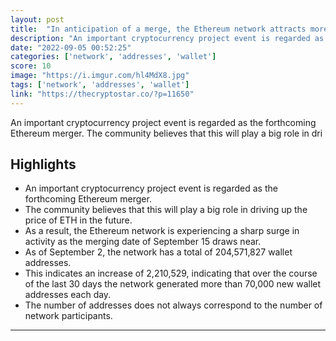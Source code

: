 ```yaml
---
layout: post
title:  "In anticipation of a merge, the Ethereum network attracts more than 70,000 new addresses."
description: "An important cryptocurrency project event is regarded as the forthcoming Ethereum merger. The community believes that this will play a big role in dri"
date: "2022-09-05 00:52:25"
categories: ['network', 'addresses', 'wallet']
score: 10
image: "https://i.imgur.com/hl4MdX8.jpg"
tags: ['network', 'addresses', 'wallet']
link: "https://thecryptostar.co/?p=11650"
---
```


An important cryptocurrency project event is regarded as the forthcoming Ethereum merger. The community believes that this will play a big role in dri

## Highlights

- An important cryptocurrency project event is regarded as the forthcoming Ethereum merger.
- The community believes that this will play a big role in driving up the price of ETH in the future.
- As a result, the Ethereum network is experiencing a sharp surge in activity as the merging date of September 15 draws near.
- As of September 2, the network has a total of 204,571,827 wallet addresses.
- This indicates an increase of 2,210,529, indicating that over the course of the last 30 days the network generated more than 70,000 new wallet addresses each day.
- The number of addresses does not always correspond to the number of network participants.

---
